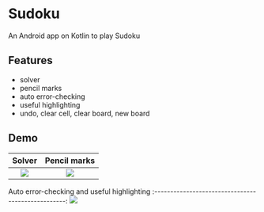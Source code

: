 # Sudoku
An Android app on Kotlin to play Sudoku
## Features
* solver
* pencil marks
* auto error-checking
* useful highlighting
* undo, clear cell, clear board, new board
## Demo
Solver|Pencil marks
:-------------------------:|:-------------------------:
![](https://imgur.com/w0QmoZN.png) | ![](https://imgur.com/ofDPzgg.png)

Auto error-checking and useful highlighting
:--------------------------------------------------:
![](https://imgur.com/wG39Kin.png)
